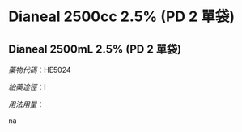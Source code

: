 # Dianeal 2500cc 2.5% (PD 2 單袋)

## Dianeal 2500mL 2.5% (PD 2 單袋)

*藥物代碼*：HE5024

*給藥途徑*：I

*用法用量*：

na

